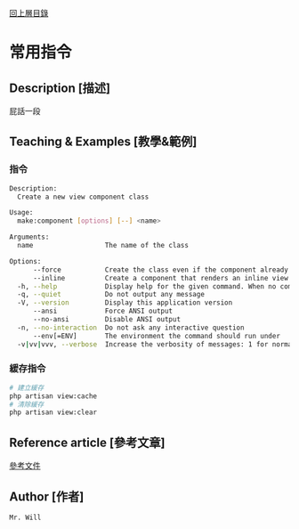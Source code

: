 [回上層目錄](../README.md)

# 常用指令

## **Description [描述]**
屁話一段

## **Teaching & Examples [教學&範例]**
### 指令
```bash
Description:
  Create a new view component class

Usage:
  make:component [options] [--] <name>

Arguments:
  name                  The name of the class

Options:
      --force           Create the class even if the component already exists
      --inline          Create a component that renders an inline view
  -h, --help            Display help for the given command. When no command is given display help for the list command
  -q, --quiet           Do not output any message
  -V, --version         Display this application version
      --ansi            Force ANSI output
      --no-ansi         Disable ANSI output
  -n, --no-interaction  Do not ask any interactive question
      --env[=ENV]       The environment the command should run under
  -v|vv|vvv, --verbose  Increase the verbosity of messages: 1 for normal output, 2 for more verbose output and 3 for debug
```

### 緩存指令
```bash
# 建立緩存
php artisan view:cache
# 清除緩存
php artisan view:clear
```

## **Reference article [參考文章]**
[參考文件](網址)

## **Author [作者]**
`Mr. Will`
